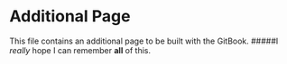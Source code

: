 # Additional Page
This file contains an additional page to be built with the GitBook.
#####I _really_ hope I can remember **all** of this.

